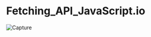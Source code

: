 # Fetching_API_JavaScript.io

![Capture](https://github.com/anikettambe1509/Fetching_API_JavaScript.io/assets/125437971/ed62c3c0-07e4-416b-a380-12a4eacedfb5)
